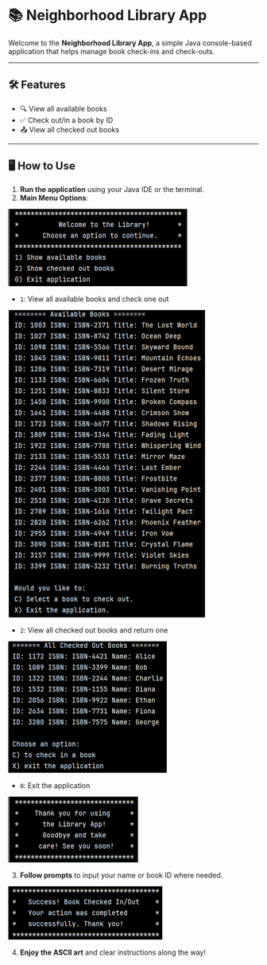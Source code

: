# 📚 Neighborhood Library App

Welcome to the **Neighborhood Library App**, a simple Java console-based 
application that helps manage book check-ins and check-outs.

---

## 🛠 Features

- 🔍 View all available books
- ✅ Check out/in a book by ID
- 📤 View all checked out books

---

## 🖥 How to Use

1. **Run the application** using your Java IDE or the terminal.
2. **Main Menu Options**:

![img.png](img.png)

- `1`: View all available books and check one out

![img_1.png](img_1.png)

- `2`: View all checked out books and return one

![img_2.png](img_2.png)

- `0`: Exit the application

![img_3.png](img_3.png)

3. **Follow prompts** to input your name or book ID where needed.

![img_4.png](img_4.png)

4. **Enjoy the ASCII art** and clear instructions along the way!